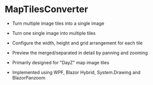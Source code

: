 # MapTilesConverter

- Turn multiple image tiles into a single image
- Turn one single image into multiple tiles
- Configure the width, height and grid arrangement for each tile
- Preview the merged/separated in detail by panning and zooming
- Primarily designed for "DayZ" map image tiles

- Implemented using WPF, Blazor Hybrid, System.Drawing and BlazorPanzoom

